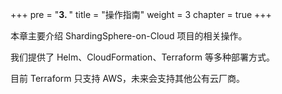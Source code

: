 +++
pre = "<b>3. </b>"
title = "操作指南"
weight = 3
chapter = true
+++

本章主要介绍 ShardingSphere-on-Cloud 项目的相关操作。

我们提供了 Helm、CloudFormation、Terraform 等多种部署方式。

目前 Terraform 只支持 AWS，未来会支持其他公有云厂商。
